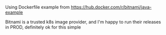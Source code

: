 Using Dockerfile example from https://hub.docker.com/r/bitnami/java-example

Bitnami is a trusted k8s image provider, and I'm happy to run their releases in PROD, definitely ok for this simple 